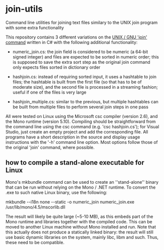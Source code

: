 # join-utils
Command line utilities for joining text files similary to the UNIX join program with some extra functionality

This repository contains 3 different variations on the
[UNIX / GNU 'join' command](https://www.gnu.org/software/coreutils/manual/html_node/join-invocation.html#join-invocation)
written in C# with the following additional functionality:

- numeric_join.cs: the join field is considered to be numeric (a 64-bit signed integer) and files are expected to be sorted in numeric order;
this is supposed to save the extra sort step as the original join command only expects files sorted in dictionary order

- hashjoin.cs: instead of requiring sorted input, it uses a hashtable to join files; the hashtable is built from the first file (so that has
to be of moderate size), and the second file is processed in a streaming fashion; useful if one of the files is very large

- hashjoin_multiple.cs: similar to the previous, but multiple hashtables can be built from multiple files to perform several join steps in one pass


All were tested on Linux using the Microsoft csc compiler (version 2.6), and the Mono runtime (version 5.10). Compiling should be straightforward from
the command line using the csc command (e.g. 'csc hashjoin.cs'); for Visual Studio, just create an empty project and add the corresponding file.
All programs have a short description in the source and display usage instructions with the '-h' command line option. Most options follow those of
the original 'join' command, where possible.


## how to compile a stand-alone executable for Linux

Mono's mkbundle command can be used to create an ''stand-alone'' binary that can be run without relying on the Mono / .NET runtime. To convert the
.exe to such native Linux binary, use the following:

mkbundle --i18n none --static -o numeric_join numeric_join.exe /usr/lib/mono/4.5/mscorlib.dll

The result will likely be quite large (~5-10 MB), as this embeds part of the Mono runtime and libraries together with the compiled code. This can be
moved to another Linux machine without Mono installed and run. Note that this actually does not produce a statically linked binary: the result will still
use basic dynamic libraries on the system, mainly libc, libm and such. Thus, these need to be compatible.


